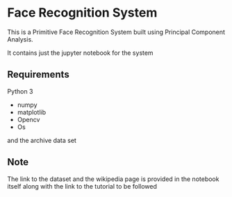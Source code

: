 # Face Recognition System
This is a Primitive Face Recognition System built using Principal Component Analysis. 

It contains just the jupyter notebook for the system

## Requirements 

Python 3

- numpy
- matplotlib
- Opencv
- Os
  
and the archive data set 


## Note 

The link to the dataset and the wikipedia page is provided in the notebook itself along with the link to the tutorial to be followed 
